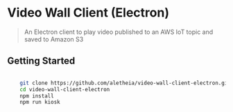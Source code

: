 # Video Wall Client (Electron)
> An Electron client to play video published to an AWS IoT topic and saved to Amazon S3

## Getting Started

```bash

    git clone https://github.com/aletheia/video-wall-client-electron.git
    cd video-wall-client-electron
    npm install
    npm run kiosk

```